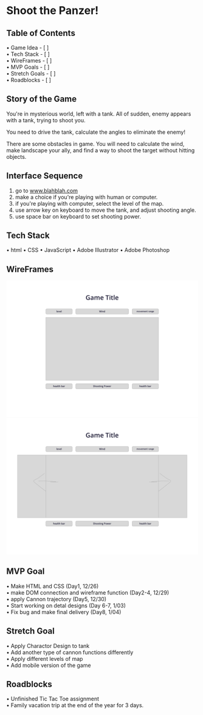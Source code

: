 Shoot the Panzer!
===

## Table of Contents
• Game Idea - [ ]<br>
• Tech Stack - [ ]<br>
• WireFrames - [ ]<br>
• MVP Goals - [ ]<br>
• Stretch Goals - [ ]<br>
• Roadblocks - [ ]<br>

## Story of the Game
You're in mysterious world, left with a tank. All of sudden, enemy appears with a tank, trying to shoot you.

You need to drive the tank, calculate the angles to eliminate the enemy!

There are some obstacles in game. You will need to calculate the wind, make landscape your ally, and find a way to shoot the target without hitting objects.

## Interface Sequence

1. go to www.blahblah.com 
2. make a choice if you're playing with human or computer.
3. if you're playing with computer, select the level of the map.
4. use arrow key on keyboard to move the tank, and adjust shooting angle.
5. use space bar on keyboard to set shooting power.

## Tech Stack

• html
• CSS
• JavaScript
• Adobe Illustrator
• Adobe Photoshop

## WireFrames
![plot](./concept/wireframe1.png)
![plot](./concept/wireframe2.png)

## MVP Goal
• Make HTML and CSS (Day1, 12/26)<br>
• make DOM connection and wireframe function (Day2-4, 12/29)<br>
• apply Cannon trajectory (Day5, 12/30)<br>
• Start working on detal designs (Day 6-7, 1/03)<br>
• Fix bug and make final delivery (Day8, 1/04)<br>

## Stretch Goal
• Apply Charactor Design to tank<br>
• Add another type of cannon functions differently<br>
• Apply different levels of map<br>
• Add mobile version of the game<br>

## Roadblocks
• Unfinished Tic Tac Toe assignment<br>
• Family vacation trip at the end of the year for 3 days.


